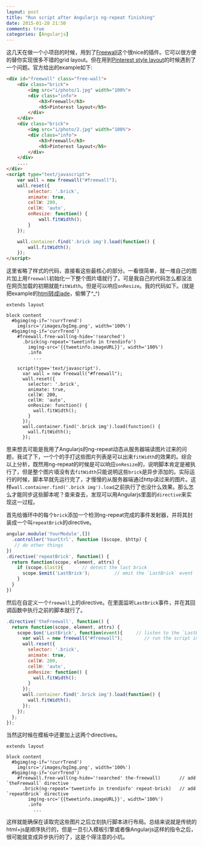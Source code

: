 ```yaml
---
layout: post
title: "Run script after Angularjs ng-repeat finishing"
date: 2015-01-28 21:50
comments: true
categories: [Angularjs]
---
```


这几天在做一个小项目的时候，用到了[Freewall](http://vnjs.net/www/project/freewall/)这个很nice的插件。它可以很方便的替你实现很多不错的grid layout。但在用到[Pinterest style layout](http://vnjs.net/www/project/freewall/example/pinterest-layout.html)的时候遇到了一个问题。官方给出的example如下:<!--more-->


``` html
<div id="freewall" class="free-wall">
    <div class="brick">
        <img src="i/photo/1.jpg" width="100%">
        <div class="info">
            <h3>Freewall</h3>
            <h5>Pinterest layout</h5>
        </div>
    </div>
    <div class="brick">
        <img src="i/photo/2.jpg" width="100%">
        <div class="info">
            <h3>Freewall</h3>
            <h5>Pinterest layout</h5>
        </div>
    </div>
    ....
</div>
<script type="text/javascript">
    var wall = new freewall("#freewall");
    wall.reset({
        selector: '.brick',
        animate: true,
        cellW: 200,
        cellH: 'auto',
        onResize: function() {
            wall.fitWidth();
        }
    });

    wall.container.find('.brick img').load(function() {
        wall.fitWidth();
    });
</script>
```


这里省略了样式的代码，直接看这些最核心的部分。一看很简单，就一堆自己的图片加上用`freewall`初始化一下整个图片墙就行了。可是我自己的代码怎么都没法在网页加载的初期就能`fitWidth`。但是可以响应`onResize`。我的代码如下。(就是把example的[html转成jade](http://html2jade.org/)，偷懒了^_^)


``` jade
extends layout

block content
  #bgimg(ng-if='!currTrend')
    img(src='/images/bgImg.png', width='100%')
  #bgimg(ng-if='currTrend')
    #freewall.free-wall(ng-hide='!searched')
      .brick(ng-repeat='tweetinfo in trendinfo')
        img(ng-src='{{tweetinfo.imageURL}}', width='100%')
        .info
          ...

    script(type='text/javascript').
      var wall = new freewall("#freewall");
      wall.reset({
        selector: '.brick',
        animate: true,
        cellW: 200,
        cellH: 'auto',
        onResize: function() {
          wall.fitWidth();
        }
      });
      wall.container.find('.brick img').load(function() {
        wall.fitWidth();
      });
```


思来想去可能是我用了Angularjs的ng-repeat动态从服务器端读图片过来的问题，我试了下，一个个的手打这些图片列表是可以出来`fitWidth`的效果的。综合以上分析，既然用ng-repeat的时候是可以响应`onResize`的，说明脚本肯定是被执行了，但是整个图片墙没有去`fitWidth`只能说明这些`brick`是异步添加的。实际运行的时候，脚本早就先运行完了，才慢慢的从服务器端通过http读过来的图片。这样`wall.container.find('.brick img').load`之前执行了也没什么效果。那么怎么才能同步这些脚本呢？查来查去，发现可以用Angularjs里面的`directive`来实现这一过程。

首先给循环中的每个`brick`添加一个检测ng-repeat完成的事件发射器，并将其封装成一个叫`repeatBrick`的directive。


``` javascript
angular.module('YourModule',[])
  .controller('YourCtrl', function ($scope, $http) {
   // do other things
})
.directive('repeatBrick', function() {
  return function(scope, element, attrs) {
    if (scope.$last){		// detect the last brick
      scope.$emit('LastBrick');			// emit the `LastBrick` event
    }
  }
})
```


然后在自定义一个`freewall`上的directive。在里面监听`LastBrick`事件，并在其回调函数中执行之前的脚本就行了。


``` javascript
.directive('theFreewall', function() {
  return function(scope, element, attrs) {
    scope.$on('LastBrick', function(event){		// listen to the `LastBrick` event
      var wall = new freewall("#freewall");		   // run the script in callback function 
      wall.reset({
        selector: '.brick',
        animate: true,
        cellW: 200,
        cellH: 'auto',
        onResize: function() {
          wall.fitWidth();
        }
      });
      wall.container.find('.brick img').load(function() {
        wall.fitWidth();
      });
    });
  };
});
```


当然这时候在模板中还要加上这两个directives。


``` jade
extends layout

block content
  #bgimg(ng-if='!currTrend')
    img(src='/images/bgImg.png', width='100%')
  #bgimg(ng-if='currTrend')
    #freewall.free-wall(ng-hide='!searched' the-freewall)		// add `theFreewall` directive
      .brick(ng-repeat='tweetinfo in trendinfo' repeat-brick)	// add `repeatBrick` directive
        img(ng-src='{{tweetinfo.imageURL}}', width='100%')
        .info
          ...
```


这样就能确保在读取完这些图片之后立刻执行脚本进行布局。总结来说就是传统的html+js是顺序执行的，但是一旦引入模板引擎或者像Angularjs这样的指令之后，很可能就变成异步执行的了，这是个得注意的小坑。


